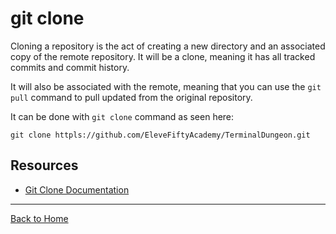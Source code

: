 # git clone

Cloning a repository is the act of creating a new directory and an associated copy of the remote repository. It will be a clone, meaning it has all tracked commits and commit history.

It will also be associated with the remote, meaning that you can use the `git pull` command to pull updated from the original repository.

It can be done with `git clone` command as seen here:
```
git clone httpls://github.com/EleveFiftyAcademy/TerminalDungeon.git
```

## Resources
- [Git Clone Documentation](https://git-scm.com/docs/git-clone)

---

[Back to Home](../README.md)